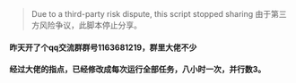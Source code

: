 > Due to a third-party risk dispute, this script stopped sharing
> 由于第三方风险争议，此脚本停止分享。   
#### 昨天开了个qq交流群群号1163681219，群里大佬不少    
#### 经过大佬的指点，已经修改成每次运行全部任务，八小时一次，并行数3。

